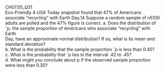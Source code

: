 CH07.05_Q31  
Eco-Friendly A USA Today snapshot found that  47% of Americans associate “recycling” with Earth
Day.14 Suppose a random sample of n5100 adults are  polled and the 47% figure is correct.
a. Does the distribution of ˆp, the sample proportion of Americans who associate “recycling” with Earth  
Day, have an approximate normal distribution? If so, what is its mean and standard deviation?  
b. What is the probability that the sample proportion ˆp is less than 0.45?  
c. What is the probability that ˆp lies in the interval .42 to .45?  
d. What might you conclude about p if the observed sample proportion were less than 0.30?  
